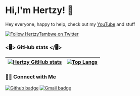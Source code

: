 # Hi,I'm Hertzy! 👋 


Hey everyone, happy to help, check out my [YouTube](https://bit.ly/3RDdUXn) and stuff  
   
[![Follow HertzyTambwe on Twitter](https://img.shields.io/twitter/follow/HertzyTambwe.svg?label=Follow%20HertzyTambwe%20on%20Twitter&style=social)](https://twitter.com/intent/follow?screen_name=HertzyTambwe)

### <🖥️> GitHub stats </🖥️>

[![Hertzy GitHub stats](https://github-readme-stats.vercel.app/api?username=HertzyTambwe&show_icons=true&theme=dark&text_color=fff&border_color=79ff97&hide_title=true&count_private=true)](https://github.com/HertzyTambwe) | [![Top Langs](https://github-readme-stats.vercel.app/api/top-langs/?username=HertzyTambwe&theme=dark&text_color=fff&border_color=79ff97&layout=compact)](https://github.com/HertzyTambwe) 
| ----------- | ------------ |

<h3> 🤝🏻 Connect with Me </h3>

[![Github badge](https://img.shields.io/badge/HertzyTambwe-100000?style=for-the-badge&logo=github&logoColor=white)](https://github.com/HertzyTambwe) [![Gmail badge](https://img.shields.io/badge/hertytambwe@gmail.com-c5221f?style=for-the-badge&logo=gmail&logoColor=white)](mailto:hertytambwe@gmail.com)




